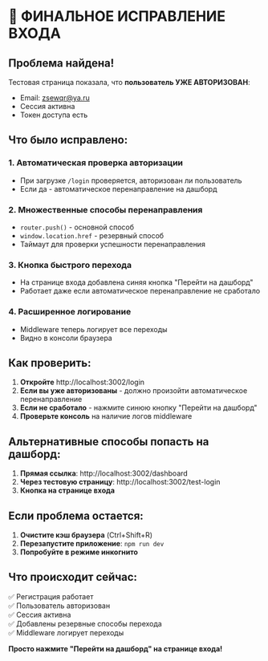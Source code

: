 # 🎯 ФИНАЛЬНОЕ ИСПРАВЛЕНИЕ ВХОДА

## Проблема найдена!

Тестовая страница показала, что **пользователь УЖЕ АВТОРИЗОВАН**:
- Email: zsewqr@ya.ru
- Сессия активна
- Токен доступа есть

## Что было исправлено:

### 1. Автоматическая проверка авторизации
- При загрузке `/login` проверяется, авторизован ли пользователь
- Если да - автоматическое перенаправление на дашборд

### 2. Множественные способы перенаправления
- `router.push()` - основной способ
- `window.location.href` - резервный способ
- Таймаут для проверки успешности перенаправления

### 3. Кнопка быстрого перехода
- На странице входа добавлена синяя кнопка "Перейти на дашборд"
- Работает даже если автоматическое перенаправление не сработало

### 4. Расширенное логирование
- Middleware теперь логирует все переходы
- Видно в консоли браузера

## Как проверить:

1. **Откройте** http://localhost:3002/login
2. **Если вы уже авторизованы** - должно произойти автоматическое перенаправление
3. **Если не сработало** - нажмите синюю кнопку "Перейти на дашборд"
4. **Проверьте консоль** на наличие логов middleware

## Альтернативные способы попасть на дашборд:

1. **Прямая ссылка**: http://localhost:3002/dashboard
2. **Через тестовую страницу**: http://localhost:3002/test-login
3. **Кнопка на странице входа**

## Если проблема остается:

1. **Очистите кэш браузера** (Ctrl+Shift+R)
2. **Перезапустите приложение**: `npm run dev`
3. **Попробуйте в режиме инкогнито**

## Что происходит сейчас:

✅ Регистрация работает  
✅ Пользователь авторизован  
✅ Сессия активна  
✅ Добавлены резервные способы перехода  
✅ Middleware логирует переходы  

**Просто нажмите "Перейти на дашборд" на странице входа!** 